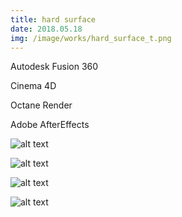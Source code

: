 ```yaml
---
title: hard surface
date: 2018.05.18
img: /image/works/hard_surface_t.png
---
```

Autodesk Fusion 360

Cinema 4D

Octane Render

Adobe AfterEffects



![alt text](https://lh3.google.com/u/0/d/1IoGvDP04xTISNkG-9DfWTrjoGSnxev39)

![alt text](https://lh3.google.com/u/0/d/1Mwwa3UsPnuP-66caqYfEWvkMjUb_9DlZ)

![alt text](https://lh3.google.com/u/0/d/1_zVHga3khiLo8srnn3l-BP6M1y6MRuX0)

![alt text](https://lh3.google.com/u/0/d/1yu7pZCZHpK3Z38LhB0QskwcAlsFxL2Zb)